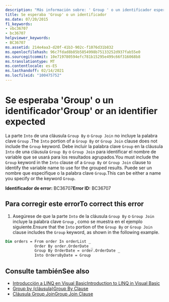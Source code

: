 ```yaml
---
description: "Más información sobre: ' Group ' o un identificador esperado"
title: Se esperaba 'Group' o un identificador
ms.date: 07/20/2015
f1_keywords:
- vbc36707
- bc36707
helpviewer_keywords:
- BC36707
ms.assetid: 214e4aa3-d20f-41b3-902c-f1076d31b832
ms.openlocfilehash: 96c7fdad8b85b5854998b75133252d937fab55e0
ms.sourcegitcommit: 10e719780594efc781b15295e499c66f316068b8
ms.translationtype: MT
ms.contentlocale: es-ES
ms.lasthandoff: 02/14/2021
ms.locfileid: "100475752"
---
```

# <a name="group-or-an-identifier-expected"></a><span data-ttu-id="ae087-103">Se esperaba 'Group' o un identificador</span><span class="sxs-lookup"><span data-stu-id="ae087-103">'Group' or an identifier expected</span></span>

<span data-ttu-id="ae087-104">La parte `Into` de una cláusula `Group By` o `Group Join` no incluye la palabra clave `Group` .</span><span class="sxs-lookup"><span data-stu-id="ae087-104">The `Into` portion of a `Group By` or `Group Join` clause does not include the `Group` keyword.</span></span> <span data-ttu-id="ae087-105">Debe incluir la palabra clave `Group` en la cláusula `Into` de una cláusula `Group By` o `Group Join` para identificar el nombre de variable que se usará para los resultados agrupados.</span><span class="sxs-lookup"><span data-stu-id="ae087-105">You must include the `Group` keyword in the `Into` clause of a `Group By` or `Group Join` clause to identify the variable name to use for the grouped results.</span></span> <span data-ttu-id="ae087-106">Puede ser un nombre que especifique o la palabra clave `Group`.</span><span class="sxs-lookup"><span data-stu-id="ae087-106">This can be either a name you specify or the keyword `Group`.</span></span>  
  
 <span data-ttu-id="ae087-107">**Identificador de error:** BC36707</span><span class="sxs-lookup"><span data-stu-id="ae087-107">**Error ID:** BC36707</span></span>  
  
## <a name="to-correct-this-error"></a><span data-ttu-id="ae087-108">Para corregir este error</span><span class="sxs-lookup"><span data-stu-id="ae087-108">To correct this error</span></span>  
  
1. <span data-ttu-id="ae087-109">Asegúrese de que la parte `Into` de la cláusula `Group By` o `Group Join` incluye la palabra clave `Group` , como se muestra en el ejemplo siguiente.</span><span class="sxs-lookup"><span data-stu-id="ae087-109">Ensure that the `Into` portion of the `Group By` or `Group Join` clause includes the `Group` keyword, as shown in the following example.</span></span>  
  
```vb  
Dim orders = From order In orderList _  
             Order By order.OrderDate _  
             Group By OrderDate = order.OrderDate _  
             Into OrdersByDate = Group  
```  
  
## <a name="see-also"></a><span data-ttu-id="ae087-110">Consulte también</span><span class="sxs-lookup"><span data-stu-id="ae087-110">See also</span></span>

- [<span data-ttu-id="ae087-111">Introducción a LINQ en Visual Basic</span><span class="sxs-lookup"><span data-stu-id="ae087-111">Introduction to LINQ in Visual Basic</span></span>](../programming-guide/language-features/linq/introduction-to-linq.md)
- [<span data-ttu-id="ae087-112">Group by (cláusula)</span><span class="sxs-lookup"><span data-stu-id="ae087-112">Group By Clause</span></span>](../language-reference/queries/group-by-clause.md)
- [<span data-ttu-id="ae087-113">Cláusula Group Join</span><span class="sxs-lookup"><span data-stu-id="ae087-113">Group Join Clause</span></span>](../language-reference/queries/group-join-clause.md)
